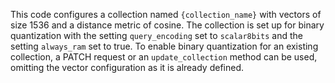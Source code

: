 This code configures a collection named `{collection_name}` with vectors of size 1536 and a distance metric of cosine. The collection is set up for binary quantization with the setting `query_encoding` set to `scalar8bits` and the setting `always_ram` set to true. To enable binary quantization for an existing collection, a PATCH request or an `update_collection` method can be used, omitting the vector configuration as it is already defined.